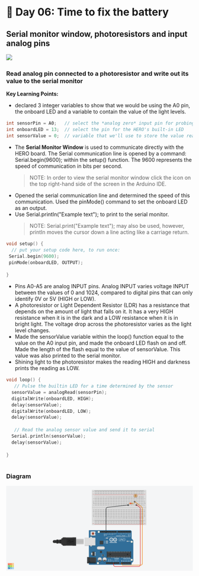 # :rocket: Day 06: Time to fix the battery

## Serial monitor window, photoresistors and input analog pins

![](photoresistor.gif)

### Read analog pin connected to a photoresistor and write out its value to the serial monitor
**Key Learning Points:**
- declared 3 integer variables to show that we would be using the A0 pin, the onboard LED and a variable to contain the value of the light levels.

```C++
int sensorPin = A0;   // select the *analog zero* input pin for probing the photoresistor
int onboardLED = 13;  // select the pin for the HERO's built-in LED
int sensorValue = 0;  // variable that we'll use to store the value reading from the sensor
```
 
- The **Serial Monitor Window** is used to communicate directly with the HERO board. The Serial communication line is opened by a command: Serial.begin(9600); within the setup() function. The 9600 represents the speed of communication in bits per second.
  > NOTE: In order to view the serial monitor window click the icon on the top right-hand side of the screen in the Arduino IDE.
- Opened the serial communication line and determined the speed of this communication. Used the pinMode() command to set the onboard LED as an output.
- Use Serial.printIn("Example text"); to print to the serial monitor.
  > NOTE: Serial.print("Example text"); may also be used, however, printIn moves the cursor down a line acting like a carriage return.

```C++
void setup() {
  // put your setup code here, to run once:
 Serial.begin(9600);
 pinMode(onboardLED, OUTPUT);
 
}
```

- Pins A0-A5 are analog INPUT pins. Analog INPUT varies voltage INPUT between the values of 0 and 1024, compared to digital pins that can only identify 0V or 5V (HIGH or LOW).
- A photoresistor or Light Dependent Resistor (LDR) has a resistance that depends on the amount of light that falls on it. It has a very HIGH resistance when it is in the dark and a LOW resistance when it is in bright light. The voltage drop across the photoresistor varies as the light level changes.
- Made the sensorValue variable within the loop() function equal to the value on the A0 input pin, and made the onboard LED flash on and off. Made the length of the flash equal to the value of sensorValue. This value was also printed to the serial monitor.
- Shining light to the photoresistor makes the reading HIGH and darkness prints the reading as LOW.

```C++
void loop() {
   // Pulse the builtin LED for a time determined by the sensor
  sensorValue = analogRead(sensorPin);
  digitalWrite(onboardLED, HIGH);
  delay(sensorValue);
  digitalWrite(onboardLED, LOW);
  delay(sensorValue);

   // Read the analog sensor value and send it to serial
  Serial.println(sensorValue);
  delay(sensorValue);
 
}
```

#

### Diagram

![](photoresistor.png)
